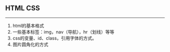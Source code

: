 ## HTML CSS
***  
1. html的基本格式
2. 一些基本标签：img，nav（导航），hr（划线）等等
3. css的变量、id、class，引用字体的方式。
4. 图片圆角化的方式
